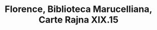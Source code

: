 ---
layout: facsimile
title: Florence, Biblioteca Marucelliana, Carte Rajna XIX.15
short: Rajna Turin transcription
sigla: R
---